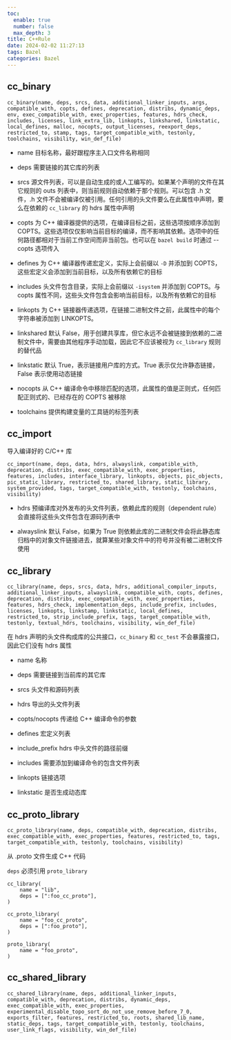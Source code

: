 ```yaml
---
toc:
  enable: true
  number: false
  max_depth: 3
title: C++Rule
date: 2024-02-02 11:27:13
tags: Bazel
categories: Bazel
---
```


## cc_binary

```
cc_binary(name, deps, srcs, data, additional_linker_inputs, args, compatible_with, copts, defines, deprecation, distribs, dynamic_deps, env, exec_compatible_with, exec_properties, features, hdrs_check, includes, licenses, link_extra_lib, linkopts, linkshared, linkstatic, local_defines, malloc, nocopts, output_licenses, reexport_deps, restricted_to, stamp, tags, target_compatible_with, testonly, toolchains, visibility, win_def_file)
```

- name 目标名称，最好跟程序主入口文件名称相同

- deps 需要链接的其它库的列表

- srcs 源文件列表，可以是自动生成的或人工编写的。如果某个声明的文件在其它规则的 outs 列表中，则当前规则自动依赖于那个规则。可以包含 .h 文件，.h 文件不会被编译仅被引用。任何引用的头文件要么在此属性中声明，要么在依赖的 `cc_library` 的 hdrs 属性中声明

- copts 为 C++ 编译器提供的选项，在编译目标之前，这些选项按顺序添加到 COPTS。这些选项仅仅影响当前目标的编译，而不影响其依赖。选项中的任何路径都相对于当前工作空间而非当前包。也可以在 `bazel build` 时通过 --copts 选项传入

- defines 为 C++ 编译器传递宏定义，实际上会前缀以 `-D` 并添加到 COPTS，这些宏定义会添加到当前目标，以及所有依赖它的目标

- includes 头文件包含目录，实际上会前缀以 `-isystem` 并添加到 COPTS。与 copts 属性不同，这些头文件包含会影响当前目标，以及所有依赖它的目标

- linkopts 为 C++ 链接器传递选项，在链接二进制文件之前，此属性中的每个字符串被添加到 LINKOPTS。

- linkshared 默认 False，用于创建共享库，但它永远不会被链接到依赖的二进制文件中，需要由其他程序手动加载，因此它不应该被视为 `cc_library` 规则的替代品

- linkstatic 默认 True，表示链接用户库的方式。True 表示仅允许静态链接，False 表示使用动态链接

- nocopts 从 C++ 编译命令中移除匹配的选项，此属性的值是正则式，任何匹配正则式的、已经存在的 COPTS 被移除 

- toolchains 提供构建变量的工具链的标签列表 

## cc_import

导入编译好的 C/C++ 库

```
cc_import(name, deps, data, hdrs, alwayslink, compatible_with, deprecation, distribs, exec_compatible_with, exec_properties, features, includes, interface_library, linkopts, objects, pic_objects, pic_static_library, restricted_to, shared_library, static_library, system_provided, tags, target_compatible_with, testonly, toolchains, visibility)

```

- hdrs 预编译库对外发布的头文件列表，依赖此库的规则（dependent rule）会直接将这些头文件包含在源码列表中

- alwayslink 默认 False，如果为 True 则依赖此库的二进制文件会将此静态库归档中的对象文件链接进去，就算某些对象文件中的符号并没有被二进制文件使用

## cc_library

```
cc_library(name, deps, srcs, data, hdrs, additional_compiler_inputs, additional_linker_inputs, alwayslink, compatible_with, copts, defines, deprecation, distribs, exec_compatible_with, exec_properties, features, hdrs_check, implementation_deps, include_prefix, includes, licenses, linkopts, linkstamp, linkstatic, local_defines, restricted_to, strip_include_prefix, tags, target_compatible_with, testonly, textual_hdrs, toolchains, visibility, win_def_file)
```

在 hdrs 声明的头文件构成库的公共接口，`cc_binary` 和 `cc_test` 不会暴露接口，因此它们没有 hdrs 属性

- name 名称

- deps 需要链接到当前库的其它库

- srcs 头文件和源码列表

- hdrs 导出的头文件列表

- copts/nocopts	传递给 C++ 编译命令的参数

- defines 宏定义列表

- include_prefix hdrs 中头文件的路径前缀

- includes 需要添加到编译命令的包含文件列表

- linkopts 链接选项

- linkstatic 是否生成动态库

## cc_proto_library

```
cc_proto_library(name, deps, compatible_with, deprecation, distribs, exec_compatible_with, exec_properties, features, restricted_to, tags, target_compatible_with, testonly, toolchains, visibility)
```

从 .proto 文件生成 C++ 代码

`deps` 必须引用 `proto_library`

```
cc_library(
    name = "lib",
    deps = [":foo_cc_proto"],
)

cc_proto_library(
    name = "foo_cc_proto",
    deps = [":foo_proto"],
)

proto_library(
    name = "foo_proto",
)
```

## cc_shared_library

```
cc_shared_library(name, deps, additional_linker_inputs, compatible_with, deprecation, distribs, dynamic_deps, exec_compatible_with, exec_properties, experimental_disable_topo_sort_do_not_use_remove_before_7_0, exports_filter, features, restricted_to, roots, shared_lib_name, static_deps, tags, target_compatible_with, testonly, toolchains, user_link_flags, visibility, win_def_file)
```